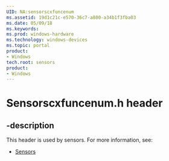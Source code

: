 ```yaml
---
UID: NA:sensorscxfuncenum
ms.assetid: 19d1c21c-e570-36c7-a800-a34b1f3fba03
ms.date: 05/09/18
ms.keywords: 
ms.prod: windows-hardware
ms.technology: windows-devices
ms.topic: portal
product:
- Windows
tech.root: sensors
product:
- Windows
---
```


# Sensorscxfuncenum.h header


## -description


This header is used by sensors. For more information, see:

- [Sensors](../_sensors/index.md)
